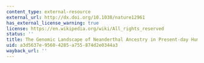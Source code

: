 ```yaml
---
content_type: external-resource
external_url: http://dx.doi.org/10.1038/nature12961
has_external_license_warning: true
license: https://en.wikipedia.org/wiki/All_rights_reserved
status: ''
title: The Genomic Landscape of Neanderthal Ancestry in Present-day Humans
uid: a3d5637e-9560-4285-a755-874d2e0344a3
wayback_url: ''
---
```

